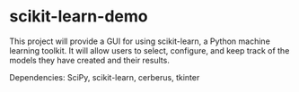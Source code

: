 # scikit-learn-demo
This project will provide a GUI for using scikit-learn, a Python machine learning toolkit. It will allow users to select, configure, and keep track of the models they have created and their results.

Dependencies: SciPy, scikit-learn, cerberus, tkinter